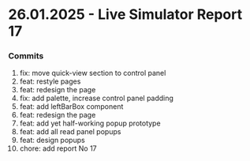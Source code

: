 <h1>26.01.2025 - Live Simulator Report 17</h1>

<p>
    
</p>

<h3>Commits</h3>
<ol>
    <li>fix: move quick-view section to control panel</li>
    <li>feat: restyle pages</li>
    <li>feat: redesign the page</li>
    <li>fix: add palette, increase control panel padding</li>
    <li>feat: add leftBarBox component</li>
    <li>feat: redesign the page</li>
    <li>feat: add yet half-working popup prototype</li>
    <li>feat: add all read panel popups</li>
    <li>feat: design popups</li>
    <li>chore: add report No 17</li>
</ol>